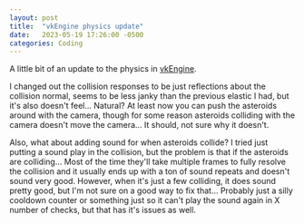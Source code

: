 ```yaml
---
layout: post
title:  "vkEngine physics update"
date:   2023-05-19 17:26:00 -0500
categories: Coding
---
```


A little bit of an update to the physics in [vkEngine](https://github.com/seishuku/vkEngine/commit/9480f9aabb4bc04289446e54ec23b0da432d5bae).

I changed out the collision responses to be just reflections about the collision normal, seems to be less janky than the previous elastic I had, but it's also doesn't feel... Natural?
At least now you can push the asteroids around with the camera, though for some reason asteroids colliding with the camera doesn't move the camera... It should, not sure why it doesn't.

Also, what about adding sound for when asteroids collide?
I tried just putting a sound play in the collision, but the problem is that if the asteroids are colliding... Most of the time they'll take multiple frames to fully resolve the collision and it usually ends up with a ton of sound repeats and doesn't sound very good.
However, when it's just a few colliding, it does sound pretty good, but I'm not sure on a good way to fix that... Probably just a silly cooldown counter or something just so it can't play the sound again in X number of checks, but that has it's issues as well.
